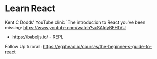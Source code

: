 # Learn React

Kent C Dodds' YouTube clinic `The introduction to React you've been missing: https://www.youtube.com/watch?v=SAIdyBFHfVU

- https://babeljs.io/ - REPL

Follow Up tutorail: https://egghead.io/courses/the-beginner-s-guide-to-react
